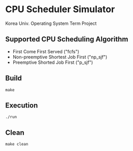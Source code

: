 # CPU Scheduler Simulator
Korea Univ. Operating System Term Project

## Supported CPU Scheduling Algorithm
* First Come First Served ("fcfs")
* Non-preemptive Shortest Job First ("np_sjf")
* Preemptive Shorted Job First ("p_sjf")

## Build
```
make
```

## Execution
```
./run
```

## Clean
```
make clean
```